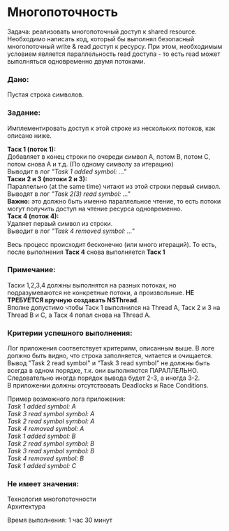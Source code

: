 # Многопоточность

Задача: реализовать многопоточный доступ к shared resource.  
Необходимо написать код, который бы выполнял безопасный многопоточный write & read доступ к ресурсу. При этом, необходимым условием является параллельность read доступа - то есть read может выполняться одновременно двумя потоками.

### Дано:
Пустая строка символов.

### Задание:
Имплементировать доступ к этой строке из нескольких потоков, как описано ниже.

**Таск 1 (поток 1):**  
Добавляет в конец строки по очереди символ A, потом B, потом C, потом снова A и т.д. (По одному символу за итерацию)  
Выводит в лог _"Task 1 added symbol: ..."_  
**Таски 2 и 3 (потоки 2 и 3):**  
Параллельно (at the same time) читают из этой строки первый символ.  
Выводят в лог _"Task 2(3) read symbol: ..."_  
**Важно:** это должно быть именно параллельное чтение, то есть потоки могут получить доступ на чтение ресурса одновременно.  
**Таск 4 (поток 4):**  
Удаляет первый символ из строки.  
Выводит в лог _"Task 4 removed symbol: ..."_  

Весь процесс происходит бесконечно (или много итераций). То есть, после выполнения **Таск 4** снова выполняется **Таск 1**  

### Примечание:
Таски 1,2,3,4 должны выполнятся на разных потоках, но подразумеваются не конкретные потоки, а произвольные. **НЕ ТРЕБУЕТСЯ вручную создавать NSThread**.  
Вполне допустимо чтобы Таск 1 выполнился на Thread A, Таск 2 и 3 на Thread B и C, а Таск 4 попал снова на Thread A.

### Критерии успешного выполнения:
Лог приложения соответствует критериям, описанным выше. В логе должно быть видно, что строка заполняется, читается и очищается.  
Вывод "Task 2 read symbol" и “Task 3 read symbol" не должны быть всегда в одном порядке, т.к. они выполняются ПАРАЛЛЕЛЬНО. Следовательно иногда порядок вывода будет 2-3, а иногда 3-2.  
В приложении должны отсутствовать Deadlocks и Race Conditions.  

Пример возможного лога приложения:  
_Task 1 added symbol: A_  
_Task 3 read symbol symbol: A_  
_Task 2 read symbol symbol: A_  
_Task 4 removed symbol: A_  
_Task 1 added symbol: B_  
_Task 2 read symbol symbol: B_  
_Task 3 read symbol symbol: B_  
_Task 4 removed symbol: B_  
_Task 1 added symbol: C_  

### Не имеет значения:
Технология многопоточности  
Архитектура  


Время выполнения: 1 час 30 минут
